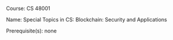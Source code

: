 




Course: CS 48001

Name: Special Topics in CS: Blockchain: Security and Applications

Prerequisite(s): none